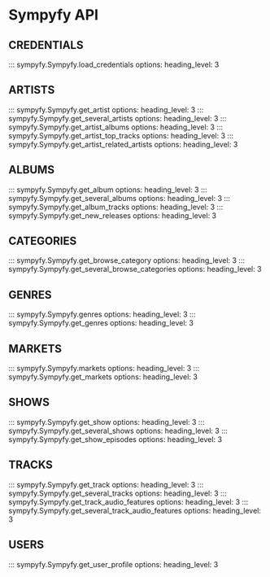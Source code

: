 # Sympyfy API


## CREDENTIALS ##
::: sympyfy.Sympyfy.load_credentials
    options:
      heading_level: 3

## ARTISTS ##
::: sympyfy.Sympyfy.get_artist
    options:
      heading_level: 3
::: sympyfy.Sympyfy.get_several_artists
    options:
      heading_level: 3
::: sympyfy.Sympyfy.get_artist_albums
    options:
      heading_level: 3
::: sympyfy.Sympyfy.get_artist_top_tracks
    options:
      heading_level: 3
::: sympyfy.Sympyfy.get_artist_related_artists
    options:
      heading_level: 3

## ALBUMS ##
::: sympyfy.Sympyfy.get_album
    options:
      heading_level: 3
::: sympyfy.Sympyfy.get_several_albums
    options:
      heading_level: 3
::: sympyfy.Sympyfy.get_album_tracks
    options:
      heading_level: 3
::: sympyfy.Sympyfy.get_new_releases
    options:
      heading_level: 3

## CATEGORIES ##
::: sympyfy.Sympyfy.get_browse_category
    options:
      heading_level: 3
::: sympyfy.Sympyfy.get_several_browse_categories
    options:
      heading_level: 3

## GENRES ##
::: sympyfy.Sympyfy.genres
    options:
      heading_level: 3
::: sympyfy.Sympyfy.get_genres
    options:
      heading_level: 3

## MARKETS ##
::: sympyfy.Sympyfy.markets
    options:
      heading_level: 3
::: sympyfy.Sympyfy.get_markets
    options:
      heading_level: 3


## SHOWS ##
::: sympyfy.Sympyfy.get_show
    options:
      heading_level: 3
::: sympyfy.Sympyfy.get_several_shows
    options:
      heading_level: 3
::: sympyfy.Sympyfy.get_show_episodes
    options:
      heading_level: 3


## TRACKS ##
::: sympyfy.Sympyfy.get_track
    options:
      heading_level: 3
::: sympyfy.Sympyfy.get_several_tracks
    options:
      heading_level: 3
::: sympyfy.Sympyfy.get_track_audio_features
    options:
      heading_level: 3
::: sympyfy.Sympyfy.get_several_track_audio_features
    options:
      heading_level: 3

## USERS ##
::: sympyfy.Sympyfy.get_user_profile
    options:
      heading_level: 3
